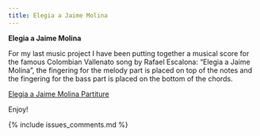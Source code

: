 ```yaml
---
title: Elegia a Jaime Molina
---
```


**Elegia a Jaime Molina**

For my last music project I have been putting together a musical score for the
famous Colombian Vallenato song by Rafael Escalona: “Elegia a Jaime Molina”, the
fingering for the melody part is placed on top of the notes and the fingering
for the bass part is placed on the bottom of the chords.

[Elegia a Jaime Molina Partiture](/linked_files/2013-12-11-elegia-a-jaime-molina_1.pdf)

Enjoy!

{% include issues_comments.md %}
